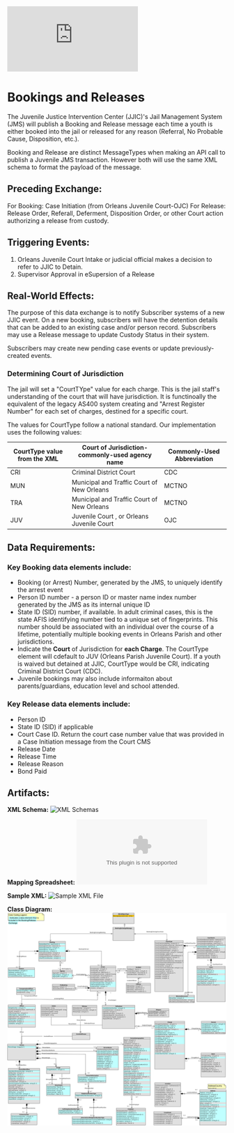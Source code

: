 ![Return to the JTMP landing page](https://github.com/CityOfNewOrleans/JTMP-Data-Exchange-Specs/blob/main/README.md)

# Bookings and Releases

The Juvenile Justice Intervention Center (JJIC)'s Jail Management System (JMS) will publish a Booking and Release message each time a youth is either booked  into the jail or released for any reason (Referral, No Probable Cause, Disposition, etc.).

Booking and Release are distinct MessageTypes when making an API call to publish a Juvenile JMS transaction. However both will use the same XML schema to format the payload of the message. 

## Preceding Exchange: 

For Booking: Case Initiation (from Orleans Juvenile Court-OJC)​
For Release: Release Order, Referall, Deferment, Disposition Order, or other Court action authorizing a release from custody. 

## Triggering Events:

1. Orleans Juvenile Court Intake or judicial official makes a decision to refer to JJIC to Detain. 
2. Supervisor Approval in eSupersion of a Release

## Real-World Effects: 

The purpose of this data exchange is to notify Subscriber systems of a new JJIC event. On a new booking, subscribers will have the detention details that can be added to an existing case and/or person record. Subscribers may use a Release message to update Custody Status in their system. 

Subscribers may create new pending case events or update previously-created events. 

### Determining Court of Jurisdiction
The jail will set a "CourtTYpe" value for each charge. This is the jail staff's understanding of the court that will have jurisdiction. It is functinoally the equivalent of the legacy AS400 system creating and "Arrest Register Number" for each set of charges, destined for a specific court. 

The values for CourtType follow a national standard. Our implementation uses the following values:

|CourtType value from the XML|	Court of Jurisdiction-commonly-used agency name|	Commonly-Used Abbreviation
|-------|-----|--------|
|CRI|	Criminal District Court|	CDC|
|MUN|	Municipal and Traffic Court of New Orleans|	MCTNO|
|TRA|	Municipal and Traffic Court of New Orleans|	MCTNO|
|JUV|	Juvenile Court , or Orleans Juvenile Court|	OJC|

## Data Requirements:

### Key Booking data elements include:
- Booking (or Arrest) Number, generated by the JMS, to uniquely identify the arrest event
- Person ID number - a person ID or master name index number generated by the JMS as its internal unique ID
- State ID (SID) number, if available. In adult criminal cases, this is the state AFIS identifying number tied to a unique set of fingerprints. This number should be associated with an individual over the course of a lifetime, potentially multiple booking events in Orleans Parish and other jurisdictions.
- Indicate the <b>Court</b> of Jurisdiction for <b>each Charge</b>. The CourtType element will cdefault to JUV (Orleans Parish Juvenile Court). If a youth is waived but detained at JJIC, CourtType would be CRI, indicating Criminal District Court (CDC).
- Juvenile bookings may also include informaiton about parents/guardians, education level and school attended. 

### Key Release data elements include:
- Person ID
- State ID (SID) if applicable
- Court Case ID. Return the court case number value that was provided in a Case Initiation message from the Court CMS
- Release Date
- Release Time
- Release Reason
- Bond Paid

## Artifacts:
**XML Schema:**
![XML Schemas](https://github.com/CityOfNewOrleans/JTMP-Data-Exchange-Specs/tree/main/schemas/BookingAndRelease_iepd/api/xml_schema)

**Mapping Spreadsheet:**
![Mapping Spreadsheet](https://github.com/CityOfNewOrleans/JTMP-Data-Exchange-Specs/blob/main/schemas/BookingAndRelease_iepd/artifacts/Booking_MappingSpreadsheet_2025-05-13.xlsx)

**Sample XML:**
![Sample XML File](https://github.com/CityOfNewOrleans/JTMP-Data-Exchange-Specs/tree/main/schemas/BookingAndRelease_iepd/examples)

**Class Diagram:**
![Class Diagram](https://github.com/CityOfNewOrleans/JTMP-Data-Exchange-Specs/blob/main/schemas/BookingAndRelease_iepd/artifacts/Booking_ClassDiagram.svg)
